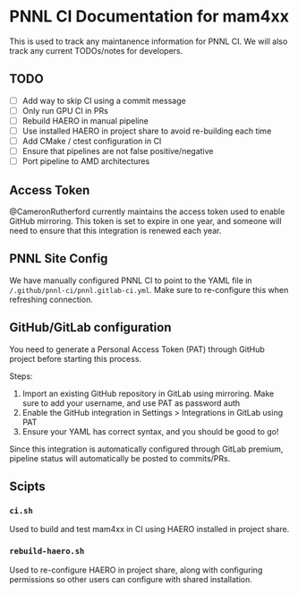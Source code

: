 # PNNL CI Documentation for mam4xx

This is used to track any maintanence information for PNNL CI. We will also track any current TODOs/notes for developers.

## TODO

- [ ] Add way to skip CI using a commit message
- [ ] Only run GPU CI in PRs
- [ ] Rebuild HAERO in manual pipeline
- [ ] Use installed HAERO in project share to avoid re-building each time
- [ ] Add CMake / ctest configuration in CI
- [ ] Ensure that pipelines are not false positive/negative
- [ ] Port pipeline to AMD architectures

## Access Token

@CameronRutherford currently maintains the access token used to enable GitHub mirroring. 
This token is set to expire in one year, and someone will need to ensure that this integration is renewed each year.

## PNNL Site Config

We have manually configured PNNL CI to point to the YAML file in `/.github/pnnl-ci/pnnl.gitlab-ci.yml`. Make sure to re-configure this when refreshing connection.

## GitHub/GitLab configuration

You need to generate a Personal Access Token (PAT) through GitHub project before starting this process.

Steps:

1. Import an existing GitHub repository in GitLab using mirroring. Make sure to add your username, and use PAT as password auth
1. Enable the GitHub integration in Settings > Integrations in GitLab using PAT
1. Ensure your YAML has correct syntax, and you should be good to go!

Since this integration is automatically configured through GitLab premium, pipeline status will automatically be posted to commits/PRs.

## Scipts

### `ci.sh`

Used to build and test mam4xx in CI using HAERO installed in project share.

### `rebuild-haero.sh`

Used to re-configure HAERO in project share, along with configuring permissions so other users can configure with shared installation.

